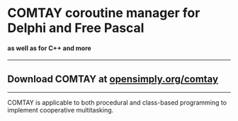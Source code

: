# COMTAY coroutine manager for Delphi and Free Pascal
#### as well as for C++ and more
**************************************************
## Download COMTAY at [opensimply.org/comtay](https://opensimply.org/comtay/) 
**************************************************
COMTAY is applicable to both procedural and class-based programming to implement cooperative multitasking. 
